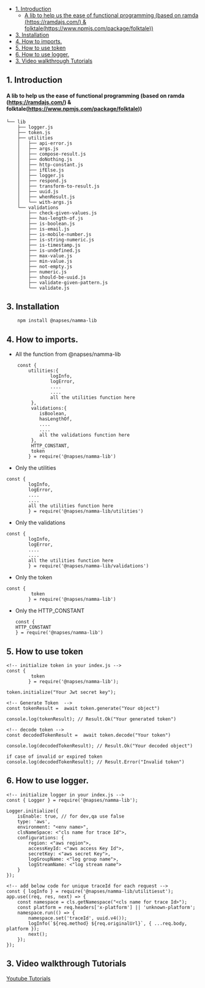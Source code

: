 - [1. Introduction](#1-introduction)
    - [A lib to help us the ease of functional programming (based on ramda (https://ramdajs.com/) & folktale(https://www.npmjs.com/package/folktale))](#a-lib-to-help-us-the-ease-of-functional-programming-based-on-ramda-httpsramdajscom--folktalehttpswwwnpmjscompackagefolktale)
- [3. Installation](#3-installation)
- [4. How to imports.](#4-how-to-imports)
- [5. How to use token](#5-how-to-use-token)
- [6. How to use logger.](#6-how-to-use-logger)
- [3. Video walkthrough Tutorials](#3-video-walkthrough-tutorials)

## 1. Introduction

#### A lib to help us the ease of functional programming (based on ramda (https://ramdajs.com/) & folktale(https://www.npmjs.com/package/folktale))

```
└── lib
    ├── logger.js
    ├── token.js
    ├── utilities
    │   ├── api-error.js
    │   ├── args.js
    │   ├── compose-result.js
    │   ├── doNothing.js
    │   ├── http-constant.js
    │   ├── ifElse.js
    │   ├── logger.js
    │   ├── respond.js
    │   ├── transform-to-result.js
    │   ├── uuid.js
    │   ├── whenResult.js
    │   └── with-args.js
    └── validations
        ├── check-given-values.js
        ├── has-length-of.js
        ├── is-boolean.js
        ├── is-email.js
        ├── is-mobile-number.js
        ├── is-string-numeric.js
        ├── is-timestamp.js
        ├── is-undefined.js
        ├── max-value.js
        ├── min-value.js
        ├── not-empty.js
        ├── numeric.js
        ├── should-be-uuid.js
        ├── validate-given-pattern.js
        └── validate.js

```

## 3. Installation

```
    npm install @napses/namma-lib
```

## 4. How to imports.

- All the function from @napses/namma-lib

```
    const {
        utilities:{
                logInfo,
                logError,
                ....
                ....
                all the utilities function here
         },
         validations:{
            isBoolean,
	        hasLengthOf,
            ....
            ....
            all the validations function here
         },
         HTTP_CONSTANT,
         token
        } = require('@napses/namma-lib')
```

- Only the utilities

```
const {
        logInfo,
        logError,
        ....
        ....
        all the utilities function here
        } = require('@napses/namma-lib/utilities')
```

- Only the validations

```
const {
        logInfo,
        logError,
        ....
        ....
        all the utilities function here
        } = require('@napses/namma-lib/validations')
```

- Only the token

```
const {
         token
        } = require('@napses/namma-lib')
```

- Only the HTTP_CONSTANT

  ```
  const {
  HTTP_CONSTANT
  } = require('@napses/namma-lib')
  ```

## 5. How to use token

```
<!-- initialize token in your index.js -->
const {
         token
        } = require('@napses/namma-lib');

token.initialize("Your Jwt secret key");

<!-- Generate Token  -->
const tokenResult =  await token.generate("Your object")

console.log(tokenResult); // Result.Ok("Your generated token")

<!-- decode token -->
const decodedTokenResult =  await token.decode("Your token")

console.log(decodedTokenResult); // Result.Ok("Your decoded object")

if case of invalid or expired token
console.log(decodedTokenResult); // Result.Error("Invalid token")

```

## 6. How to use logger.

```
<!-- initialize logger in your index.js -->
const { Logger } = require('@napses/namma-lib');

Logger.initialize({
	isEnable: true, // for dev,qa use false
	type: 'aws',
	environment: "<env name>",
	clsNameSpace: <"cls name for trace Id">,
	configurations: {
		region: <"aws region">,
		accessKeyId: <"aws access Key Id">,
		secretKey: <"aws secret Key">,
		logGroupName: <"log group name">,
		logStreamName: <"log stream name">
	}
});

<!-- add below code for unique traceId for each request -->
const { logInfo } = require('@napses/namma-lib/utilitiesut');
app.use((req, res, next) => {
	const namespace = cls.getNamespace("<cls name for trace Id>");
	const platform = req.headers['x-platform'] || 'unknown-platform';
	namespace.run(() => {
		namespace.set('traceId', uuid.v4());
		logInfo(`${req.method} ${req.originalUrl}`, { ...req.body, platform });
		next();
	});
});
```

## 3. Video walkthrough Tutorials

[Youtube Tutorials](https://www.youtube.com/playlist?list=PLBOupoLEhXiJtLvJtCG_WvC6P0kWzC4Jo)
